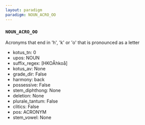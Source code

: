 ```yaml
---
layout: paradigm
paradigm: NOUN_ACRO_OO
---
```

### ` NOUN_ACRO_OO `

Acronyms that end in 'h', 'k' or 'o' that is pronounced as a letter
* kotus_tn: 0
* upos: NOUN
* suffix_regex: [HKOÅhkoå]
* kotus_av: None
* grade_dir: False
* harmony: back
* possessive: False
* stem_diphthong: None
* deletion: None
* plurale_tantum: False
* clitics: False
* pos: ACRONYM
* stem_vowel: None
